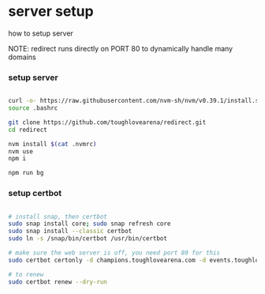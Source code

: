 # server setup

how to setup server

NOTE: redirect runs directly on PORT 80 to dynamically handle many domains

### setup server

```bash

curl -o- https://raw.githubusercontent.com/nvm-sh/nvm/v0.39.1/install.sh | bash
source .bashrc

git clone https://github.com/toughlovearena/redirect.git
cd redirect

nvm install $(cat .nvmrc)
nvm use
npm i

npm run bg

```

### setup certbot

```bash

# install snap, then certbot
sudo snap install core; sudo snap refresh core
sudo snap install --classic certbot
sudo ln -s /snap/bin/certbot /usr/bin/certbot

# make sure the web server is off, you need port 80 for this
sudo certbot certonly -d champions.toughlovearena.com -d events.toughlovearena.com

# to renew
sudo certbot renew --dry-run

```
